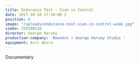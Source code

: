 ```yaml
---
title: Endurance Test - Sian in Control
date: 2017-10-18 17:10:00 Z
position: 6
image: "/uploads/endurance-test-sian-in-control-wide.jpg"
vimeo: 259380120
director: George Harvey
production-company: 'Nowness + George Harvey Studio '
equipment: Arri Amira
---
```


Documentary